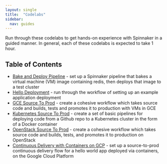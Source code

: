 ```yaml
---
layout: single
title:  "Codelabs"
sidebar:
  nav: guides
---
```


Run through these codelabs to get hands-on experience with Spinnaker in a guided manner. In general, each of these codelabs is expected to take 1 hour.

## Table of Contents

* [Bake and Deploy Pipeline](./bake-and-deploy-pipeline) - set up a Spinnaker pipeline that bakes a virtual machine (VM) image containing redis, then deploys that image to a test cluster
* [Hello Deployment](./hello-deployment) - run through the workflow of setting up an example application deployment 
* [GCE Source To Prod](./gce-source-to-prod) - create a cohesive workflow which takes source code and builds, tests and promotes it to production with VMs in GCE
* [Kubernetes Source To Prod](./kubernetes-source-to-prod) - create a set of basic pipelines for deploying code from a Github repo to a Kubernetes cluster in the form of a Docker container
* [OpenStack Source To Prod](./openstack-source-to-prod) - create a cohesive workflow which takes source code and builds, tests, and promotes it to production on OpenStack
* [Continuous Delivery with Containers on GCP](./gcp-kubernetes-source-to-prod) - set up a source-to-prod continuous delivery flow for a hello world app deployed via containers, on the Google Cloud Platform
